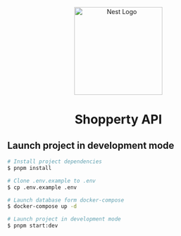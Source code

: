 <p align="center">
  <a href="http://nestjs.com/" target="blank"><img src="https://nestjs.com/img/logo-small.svg" width="200" alt="Nest Logo" /></a>
</p>

<h1 align="center">Shopperty API</h1>

## Launch project in development mode

```bash
# Install project dependencies
$ pnpm install

# Clone .env.example to .env
$ cp .env.example .env

# Launch database form docker-compose
$ docker-compose up -d

# Launch project in development mode
$ pnpm start:dev
```
